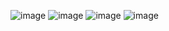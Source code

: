 ![image](https://user-images.githubusercontent.com/1887931/133721389-2d0da183-e65c-496b-8029-f9ab27069dea.png)
![image](https://user-images.githubusercontent.com/1887931/133722092-1d65d7c8-4f5b-4e8d-a5e4-d6aac3877ddc.png)
![image](https://user-images.githubusercontent.com/1887931/133731708-c94ea3d2-47db-4ea2-92b4-9e1967f9ab28.png)
![image](https://user-images.githubusercontent.com/1887931/133732073-bad660f4-aa36-403f-b73a-33e8ada2f22b.png)

